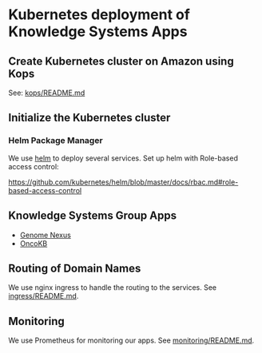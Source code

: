 # Kubernetes deployment of Knowledge Systems Apps
## Create Kubernetes cluster on Amazon using Kops
See: [kops/README.md](kops/README.md)

## Initialize the Kubernetes cluster
### Helm Package Manager
We use [helm](https://github.com/kubernetes/helm) to deploy several services.
Set up helm with Role-based access control:

https://github.com/kubernetes/helm/blob/master/docs/rbac.md#role-based-access-control

## Knowledge Systems Group Apps
- [Genome Nexus](genome-nexus/README.md)
- [OncoKB](oncokb/README.md)

## Routing of Domain Names
We use nginx ingress to handle the routing to the services. See
[ingress/README.md](ingress/README.md).

## Monitoring
We use Prometheus for monitoring our apps. See
[monitoring/README.md](monitoring/README.md).
